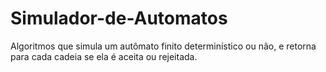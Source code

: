 # Simulador-de-Automatos

Algoritmos que simula um autômato finito determinístico ou não, e retorna para cada cadeia se ela é aceita ou rejeitada.
